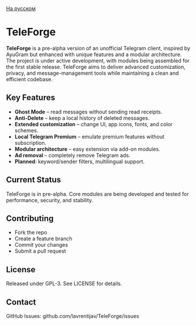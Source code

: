 [На русском](https://github.com/lavrentijav/TeleForge/blob/master/README_RU.md)

# TeleForge

**TeleForge** is a pre-alpha version of an unofficial Telegram client, inspired by AyuGram but enhanced with unique features and a modular architecture. The project is under active development, with modules being assembled for the first stable release. TeleForge aims to deliver advanced customization, privacy, and message-management tools while maintaining a clean and efficient codebase.

## Key Features

* **Ghost Mode** – read messages without sending read receipts.
* **Anti-Delete** – keep a local history of deleted messages.
* **Extended customization** – change UI, app icons, fonts, and color schemes.
* **Local Telegram Premium** – emulate premium features without subscription.
* **Modular architecture** – easy extension via add-on modules.
* **Ad removal** – completely remove Telegram ads.
* **Planned**: keyword/sender filters, multilingual support.

## Current Status

TeleForge is in pre-alpha. Core modules are being developed and tested for performance, security, and stability.

## Contributing

* Fork the repo
* Create a feature branch
* Commit your changes
* Submit a pull request

## License

Released under GPL-3. See LICENSE for details.

## Contact

GitHub Issues: github.com/lavrentijav/TeleForge/issues

